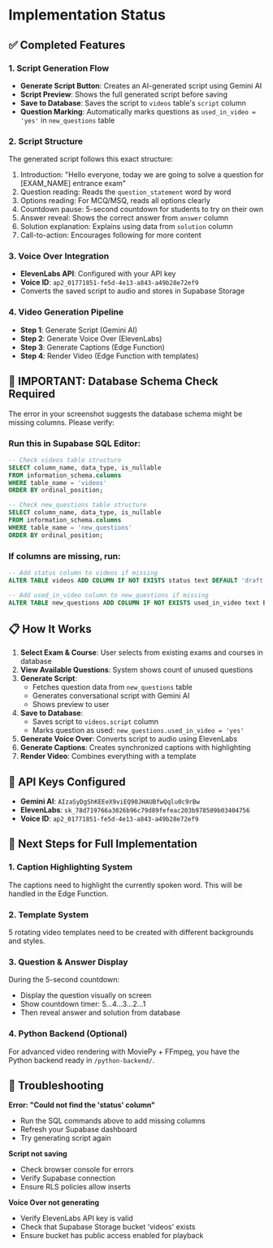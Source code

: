 # Implementation Status

## ✅ Completed Features

### 1. Script Generation Flow
- **Generate Script Button**: Creates an AI-generated script using Gemini AI
- **Script Preview**: Shows the full generated script before saving
- **Save to Database**: Saves the script to `videos` table's `script` column
- **Question Marking**: Automatically marks questions as `used_in_video = 'yes'` in `new_questions` table

### 2. Script Structure
The generated script follows this exact structure:
1. Introduction: "Hello everyone, today we are going to solve a question for [EXAM_NAME] entrance exam"
2. Question reading: Reads the `question_statement` word by word
3. Options reading: For MCQ/MSQ, reads all options clearly
4. Countdown pause: 5-second countdown for students to try on their own
5. Answer reveal: Shows the correct answer from `answer` column
6. Solution explanation: Explains using data from `solution` column
7. Call-to-action: Encourages following for more content

### 3. Voice Over Integration
- **ElevenLabs API**: Configured with your API key
- **Voice ID**: `ap2_01771851-fe5d-4e13-a843-a49b28e72ef9`
- Converts the saved script to audio and stores in Supabase Storage

### 4. Video Generation Pipeline
- **Step 1**: Generate Script (Gemini AI)
- **Step 2**: Generate Voice Over (ElevenLabs)
- **Step 3**: Generate Captions (Edge Function)
- **Step 4**: Render Video (Edge Function with templates)

## 🚨 IMPORTANT: Database Schema Check Required

The error in your screenshot suggests the database schema might be missing columns. Please verify:

### Run this in Supabase SQL Editor:

```sql
-- Check videos table structure
SELECT column_name, data_type, is_nullable
FROM information_schema.columns
WHERE table_name = 'videos'
ORDER BY ordinal_position;

-- Check new_questions table structure
SELECT column_name, data_type, is_nullable
FROM information_schema.columns
WHERE table_name = 'new_questions'
ORDER BY ordinal_position;
```

### If columns are missing, run:

```sql
-- Add status column to videos if missing
ALTER TABLE videos ADD COLUMN IF NOT EXISTS status text DEFAULT 'draft';

-- Add used_in_video column to new_questions if missing
ALTER TABLE new_questions ADD COLUMN IF NOT EXISTS used_in_video text DEFAULT null;
```

## 📋 How It Works

1. **Select Exam & Course**: User selects from existing exams and courses in database
2. **View Available Questions**: System shows count of unused questions
3. **Generate Script**:
   - Fetches question data from `new_questions` table
   - Generates conversational script with Gemini AI
   - Shows preview to user
4. **Save to Database**:
   - Saves script to `videos.script` column
   - Marks question as used: `new_questions.used_in_video = 'yes'`
5. **Generate Voice Over**: Converts script to audio using ElevenLabs
6. **Generate Captions**: Creates synchronized captions with highlighting
7. **Render Video**: Combines everything with a template

## 🔑 API Keys Configured

- **Gemini AI**: `AIzaSyDgShKEEeX9viEQ90JHAUBfwQqlu0c9rBw`
- **ElevenLabs**: `sk_78d719766a3026b96c79d89fefeac203b978509b03404756`
- **Voice ID**: `ap2_01771851-fe5d-4e13-a843-a49b28e72ef9`

## 🎯 Next Steps for Full Implementation

### 1. Caption Highlighting System
The captions need to highlight the currently spoken word. This will be handled in the Edge Function.

### 2. Template System
5 rotating video templates need to be created with different backgrounds and styles.

### 3. Question & Answer Display
During the 5-second countdown:
- Display the question visually on screen
- Show countdown timer: 5...4...3...2...1
- Then reveal answer and solution from database

### 4. Python Backend (Optional)
For advanced video rendering with MoviePy + FFmpeg, you have the Python backend ready in `/python-backend/`.

## 🐛 Troubleshooting

**Error: "Could not find the 'status' column"**
- Run the SQL commands above to add missing columns
- Refresh your Supabase dashboard
- Try generating script again

**Script not saving**
- Check browser console for errors
- Verify Supabase connection
- Ensure RLS policies allow inserts

**Voice Over not generating**
- Verify ElevenLabs API key is valid
- Check that Supabase Storage bucket 'videos' exists
- Ensure bucket has public access enabled for playback
